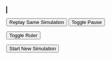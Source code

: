 <!DOCTYPE HTML>
<html>

  <script>
  	var FPS = 60;
	setInterval(Animate,1000/FPS);
	var K_Value = Math.random() * 10 + 1;
	var Function_Type = Math.random() * 3;
	var Duration = 20000;
	var Time_Interval = 1;
	var Time;
	var ShowRuler = false;
	var Paused = true;
	var AnimationSpeed = 0.01;
	
	var pxpercm = 10; 
	
	var color_obj_pure = generateColorObj();
	var color_obj;
	
	
	function print(s) {
		document.getElementById("debuglog").innerHTML = s;
	}
	
	function NewSim() {
		
		// generate new color parameters
		color_obj_pure = generateColorObj();
		
		color_obj = createError(color_obj_pure);
		
		ReplaySim();
	}
	
	function createError(pure) {
		var obj = [
			pure[0],
			pure[1],
			pure[2]
		];
		
		for (var i = 1; i < pure.length; i++) {
			obj[i][1] = obj[i][1] + Math.random() * 2 * pxpercm - pxpercm;
		}
		
		return obj;
	}
	
	function shuffle(c) {

		for (var i = 0; i < c.length - 1; i++) {
			var k = Math.round(Math.random() * (c.length - 1));
			var kth = c[k];
			var ith = c[i];
			c[i] = kth;
			c[k] = ith;
		}
		
		return c;
	}
	
	function HSLToRGB(h,s,l) {

		s /= 100;
		l /= 100;

	  let c = (1 - Math.abs(2 * l - 1)) * s,
		  x = c * (1 - Math.abs((h / 60) % 2 - 1)),
		  m = l - c/2,
		  r = 0,
		  g = 0,
		  b = 0;

	  if (0 <= h && h < 60) {
		r = c; g = x; b = 0;
	  } else if (60 <= h && h < 120) {
		r = x; g = c; b = 0;
	  } else if (120 <= h && h < 180) {
		r = 0; g = c; b = x;
	  } else if (180 <= h && h < 240) {
		r = 0; g = x; b = c;
	  } else if (240 <= h && h < 300) {
		r = x; g = 0; b = c;
	  } else if (300 <= h && h < 360) {
		r = c; g = 0; b = x;
	  }
	  r = Math.round((r + m) * 255);
	  g = Math.round((g + m) * 255);
	  b = Math.round((b + m) * 255);

	  return [r,g,b];
	}

	
	function generateColorObj() {
	
		var h = Math.random() * 360;
		
		
		var c1 = HSLToRGB(h,30,40);
		
		var h2 = h - 60;
		h2 = h2 < 0 ? 360 - h2 : h2;
		
		var c2 = HSLToRGB(h2,70,80);
		
		var h3 = h + 60;
		h3 = h3 > 360 ? h3 - 360 : h3;
		
		var c3 = HSLToRGB(h3,70,80);

		
		var obj = 
		[
			[
				rgbToHex(c1[0],c1[1],c1[2]),
				0
			],
			[
				rgbToHex(c2[0],c2[1],c2[2]),
				Math.random() * 30
			],
			[
				rgbToHex(c3[0],c3[1],c3[2]),
				50 + Math.random() * 100
			]
		];
	
		return obj;
	}
	
	function generateColorObjjj() {
	
		var c = [255, 255, 100];
		if (Math.random() > 0.5) {
			c = [255, 150, 100];
		}
		
		c = shuffle(c);
	
		var factor = [1,0.5,0];
		
		factor = shuffle(factor);
		

		var c1 = [c[0], c[1], c[2]];
		var c2 = [0,0,0];
		var c3 = [0,0,0];

		
		for (var i = 0; i < c.length; i++) {
			c2[i] = Math.round(c1[i] * factor[i]);
			c1[i] = Math.round(c1[i] - c1[i] * factor[i]);
		}
		
		factor = shuffle(factor);
		
		for (var i = 0; i < c.length; i++) {
			c3[i] = Math.round(c1[i] * factor[i]);
			c1[i] = Math.min(250, Math.round(c1[i] + c1[i] * factor[i]));
		}
	
		var obj = 
		[
			[
				rgbToHex(c1[0],c1[1],c1[2]),
				0
			],
			[
				rgbToHex(c2[0],c2[1],c2[2]),
				Math.random() * 30
			],
			[
				rgbToHex(c3[0],c3[1],c3[2]),
				50 + 160 // Math.random() * 70
			]
		];
		

		return obj;
	}
	
	function ReplaySim() {
		Paused = false;
		color_obj = createError(color_obj_pure);
		LastTime = Date.now();
		timer_counter = 0;
	}
	
	function Pause() {
		Paused = !Paused;
	}
	
	var LastTime = -1;
	var timer_counter = -1;
	function Animate() {
		
		if (timer_counter < 0) {
			return;
		}
		
		var c = document.getElementById("myCanvas");

		var dt = doTimeStuff();
		
		var rulerbottom = c.height * 0.85;
		
		Render(dt, rulerbottom);
		
		if (ShowRuler == true) {
			DrawRuler(rulerbottom);
		}

	}
	
	function doTimeStuff() {
		var NowTime = Date.now();
		var dt = NowTime - LastTime;
		LastTime = NowTime;
		
		if (!Paused) {
			timer_counter += dt;
		}
		timer_counter = Math.min(timer_counter, Duration);
		
		return dt;
	}
	
	function Render(dt, rulerbottom) {
		var c = document.getElementById("myCanvas");

		// background
		drawBox(0,0,c.width,c.height, '#ffffff');
		var bottlex = c.width * 0.25;
		var bottley = c.height * 0.25;
		var bottlewidth = c.width * 0.5;
		var bottleheight = rulerbottom - bottley;
		// container
		drawBox(bottlex, bottley, bottlewidth, bottleheight, '#dddddd');

		// paper
		drawBox(bottlex + 30, rulerbottom - (bottleheight * 0.75), 135, bottleheight * 0.75, '#ffffff');
		//water line
		drawBox(bottlex + 30, rulerbottom - 20 - timer_counter * AnimationSpeed, 135, bottleheight * 0.75, '#efefef');
		
		// 
		DrawDots(rulerbottom, color_obj);
		
		// table
		drawBox(0, rulerbottom, c.width, c.height, '#dbcfb4');
	}
	
	function componentToHex(c) {
	  var hex = c.toString(16);
	  return hex.length == 1 ? "0" + hex : hex;
	}

	function rgbToHex(r, g, b) {
	  return "#" + componentToHex(r) + componentToHex(g) + componentToHex(b);
	}
	
	function DrawDots(rulerbottom, obj) {
		var c = document.getElementById("myCanvas");
		
		for (var i = 1; i < obj.length; i++) {
			var dot = obj[i];
			drawBox(c.width / 2, rulerbottom + dot[1] - timer_counter * AnimationSpeed, 20, 20, dot[0]);
		}
		
		var dot = obj[0];
		drawBox(c.width / 2, rulerbottom + dot[1] - 20, 20, 20, dot[0]);
		
		print("Time: " + timer_counter / 1000.0);

	}
	
	function DrawRuler(rulerbottom) {
		var c = document.getElementById("myCanvas");
		
		// vertical line
		var x = c.width * 0.75;
		var ymin = rulerbottom;
		drawLine(x, 0, x, ymin);
		
		for (var i = 0; i < 75; i++) {
			var y = ymin - pxpercm*i;
			var len = 20;			
			
			if (i % 5 == 0) {
				drawText(i + " cm", x + 15, y + 5, "17px Arial");
				len = 50
			}
			
			if (i % 10 == 0) {
				len = 75
			}
			
			drawLine(x, y, x - len, y);
		}
	}
	
	function ToggleRuler() {
		ShowRuler = !ShowRuler;
	}

	function drawLine(x1, y1, x2, y2) {
		var c = document.getElementById("myCanvas");
		var ctx = c.getContext("2d");
		ctx.beginPath();
		ctx.moveTo(x1, y1);
		ctx.lineTo(x2, y2);
		ctx.stroke();
	}

	function drawText(text, x, y, font) {
		var c = document.getElementById("myCanvas");
		var ctx = c.getContext("2d");
		ctx.fillStyle = '#000000';
		ctx.font = font;
		ctx.fillText(text,x,y);
	}

	function drawBox(x, y, width, height, color) {
		var c = document.getElementById("myCanvas");
		var ctx = c.getContext("2d");
		ctx.fillStyle = color;
		ctx.fillRect(x, y, width, height);
	}
	
	
	function lerpColor(a, b, amount) { 

		var ah = ah = +a.replace('#', '0x'),
			ar = ah >> 16, ag = ah >> 8 & 0xff, ab = ah & 0xff,
			bh = bh = +b.replace('#', '0x'),
			br = bh >> 16, bg = bh >> 8 & 0xff, bb = bh & 0xff,
			rr = ar + amount * (br - ar),
			rg = ag + amount * (bg - ag),
			rb = ab + amount * (bb - ab);

		return '#' + ((1 << 24) + (rr << 16) + (rg << 8) + rb | 0).toString(16).slice(1);
	}
  </script>

<body>
<p>
<canvas id="myCanvas" width="400" height="600" style="border:1px solid #000000;"></canvas>

<p>
<button onclick="ReplaySim()"> Replay Same Simulation </button>
<button onclick="Pause()"> Toggle Pause </button>

<button onclick="ToggleRuler()"> Toggle Ruler </button>

<p>
<button onclick="NewSim()"> Start New Simulation </button>


<p>


<p>
<text id="debuglog"> </text>

</body>

<style>
table, th, td {
  border: 1px solid black;
  text-align: center;
}
</style>

</html>